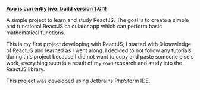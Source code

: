 [**App is currently live: build version 1.0.1!**](https://calculator.petersonchris.me)
 

 A simple project to learn and study ReactJS. The goal is to create a simple and functional ReactJS calculator app
 which can perform basic mathematical functions.
 
 This is my first project developing with ReactJS; I started with 0 knowledge of ReactJS and learned as I went along.
 I decided to not follow any tutorials during this project because I did not want to copy and paste someone else's
 work, everything seen is a result of my own research and study into the ReactJS library.

 This project was developed using Jetbrains PhpStorm IDE.

